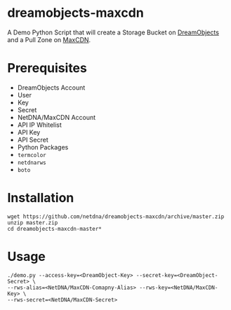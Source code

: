 dreamobjects-maxcdn
===================

A Demo Python Script that will create a Storage Bucket on [DreamObjects](http://dreamhost.com/cloud/dreamobjects/) and a Pull Zone on [MaxCDN](http://www.maxcdn.com).

# Prerequisites
* DreamObjects Account 
 * User
 * Key
 * Secret
* NetDNA/MaxCDN Account
 * API IP Whitelist
 * API Key
 * API Secret
* Python Packages
 * `termcolor`
 * `netdnarws`
 * `boto`

# Installation

```shell
wget https://github.com/netdna/dreamobjects-maxcdn/archive/master.zip
unzip master.zip
cd dreamobjects-maxcdn-master* 
```

# Usage

```shell
./demo.py --access-key=<DreamObject-Key> --secret-key=<DreamObject-Secret> \
--rws-alias=<NetDNA/MaxCDN-Comapny-Alias> --rws-key=<NetDNA/MaxCDN-Key> \
--rws-secret=<NetDNA/MaxCDN-Secret>
```
